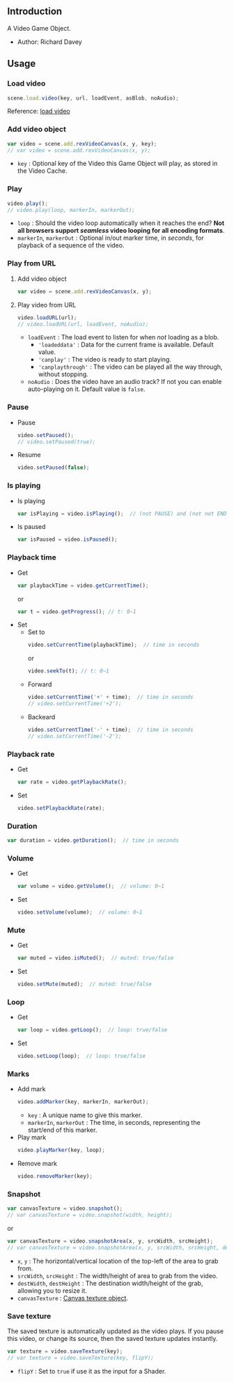 ## Introduction

A Video Game Object.

- Author: Richard Davey

## Usage

### Load video

```javascript
scene.load.video(key, url, loadEvent, asBlob, noAudio);
```

Reference: [load video](loader.md#video)

### Add video object

```javascript
var video = scene.add.rexVideoCanvas(x, y, key);
// var video = scene.add.rexVideoCanvas(x, y);
```

- `key` : Optional key of the Video this Game Object will play, as stored in the Video Cache.

### Play

```javascript
video.play();
// video.play(loop, markerIn, markerOut);
```

- `loop` : Should the video loop automatically when it reaches the end? **Not all browsers support _seamless_ video looping for all encoding formats**.
- `markerIn`, `markerOut` : Optional in/out marker time, in *seconds*, for playback of a sequence of the video.

### Play from URL

1. Add video object
    ```javascript
    var video = scene.add.rexVideoCanvas(x, y);
    ```
2. Play video from URL
    ```javascript
    video.loadURL(url);
    // video.loadURL(url, loadEvent, noAudio);
    ```
    - `loadEvent` : The load event to listen for when *not* loading as a blob.
        - `'loadeddata'` : Data for the current frame is available. Default value.
        - `'canplay'` : The video is ready to start playing.
        - `'canplaythrough'` : The video can be played all the way through, without stopping.
    - `noAudio` : Does the video have an audio track? If not you can enable auto-playing on it. Default value is `false`.

### Pause

- Pause
    ```javascript
    video.setPaused();
    // video.setPaused(true);
    ```
- Resume
    ```javascript
    video.setPaused(false);
    ```

### Is playing

- Is playing
    ```javascript
    var isPlaying = video.isPlaying();  // (not PAUSE) and (not not ENDED)
    ```
- Is paused
    ```javascript
    var isPaused = video.isPaused();
    ```

### Playback time

- Get
    ```javascript
    var playbackTime = video.getCurrentTime();
    ```
    or
    ```javascript
    var t = video.getProgress(); // t: 0~1
    ```
- Set
    - Set to
        ```javascript
        video.setCurrentTime(playbackTime);  // time in seconds
        ```
        or
        ```javascript
        video.seekTo(t); // t: 0~1
        ```
    - Forward
        ```javascript
        video.setCurrentTime('+' + time);  // time in seconds
        // video.setCurrentTime('+2');
        ```
    - Backeard
        ```javascript
        video.setCurrentTime('-' + time);  // time in seconds
        // video.setCurrentTime('-2');
        ```

### Playback rate

- Get
    ```javascript
    var rate = video.getPlaybackRate();
    ```
- Set
    ```javascript
    video.setPlaybackRate(rate);
    ```

### Duration

```javascript
var duration = video.getDuration();  // time in seconds
```

### Volume

- Get
    ```javascript
    var volume = video.getVolume();  // volume: 0~1
    ```
- Set
    ```javascript
    video.setVolume(volume);  // volume: 0~1
    ```

### Mute

- Get
    ```javascript
    var muted = video.isMuted();  // muted: true/false
    ```
- Set
    ```javascript
    video.setMute(muted);  // muted: true/false
    ```

### Loop

- Get
    ```javascript
    var loop = video.getLoop();  // loop: true/false
    ```
- Set
    ```javascript
    video.setLoop(loop);  // loop: true/false
    ```

### Marks

- Add mark
    ```javascript
    video.addMarker(key, markerIn, markerOut);
    ```
    - `key` : A unique name to give this marker.
    - `markerIn`, `markerOut` : The time, in seconds, representing the start/end of this marker.
- Play mark
    ```javascript
    video.playMarker(key, loop);
    ```
- Remove mark
    ```javascript
    video.removeMarker(key);
    ```

### Snapshot

```javascript
var canvasTexture = video.snapshot();
// var canvasTexture = video.snapshot(width, height);
```

or

```javascript
var canvasTexture = video.snapshotArea(x, y, srcWidth, srcHeight);
// var canvasTexture = video.snapshotArea(x, y, srcWidth, srcHeight, destWidth, destHeight);
```

- `x`, `y` : The horizontal/vertical location of the top-left of the area to grab from.
- `srcWidth`, `srcHeight` : The width/height of area to grab from the video.
- `destWidth`, `destHeight` : The destination width/height of the grab, allowing you to resize it.
- `canvasTexture` : [Canvas texture object](canvas-texture.md).

### Save texture

The saved texture is automatically updated as the video plays. If you pause this video, or change its source, then the saved texture updates instantly.

```javascript
var texture = video.saveTexture(key);
// var texture = video.saveTexture(key, flipY);
```

- `flipY` : Set to `true` if use it as the input for a Shader.

